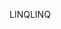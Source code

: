 <span data-ttu-id="82aa5-101">LINQ</span><span class="sxs-lookup"><span data-stu-id="82aa5-101">LINQ</span></span>